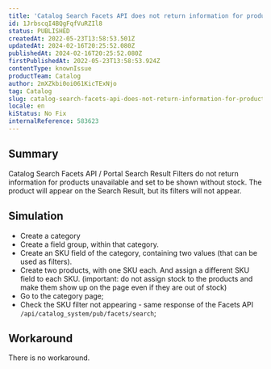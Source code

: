 ```yaml
---
title: 'Catalog Search Facets API does not return information for products unavailable'
id: 1JrbscqI4BQgFqfVuRZIl8
status: PUBLISHED
createdAt: 2022-05-23T13:58:53.501Z
updatedAt: 2024-02-16T20:25:52.080Z
publishedAt: 2024-02-16T20:25:52.080Z
firstPublishedAt: 2022-05-23T13:58:53.924Z
contentType: knownIssue
productTeam: Catalog
author: 2mXZkbi0oi061KicTExNjo
tag: Catalog
slug: catalog-search-facets-api-does-not-return-information-for-products-unavailable
locale: en
kiStatus: No Fix
internalReference: 583623
---
```


## Summary


Catalog Search Facets API / Portal Search Result Filters do not return information for products unavailable and set to be shown without stock. The product will appear on the Search Result, but its filters will not appear.



## Simulation



- Create a category
- Create a field group, within that category.
- Create an SKU field of the category, containing two values (that can be used as filters).
- Create two products, with one SKU each. And assign a different SKU field to each SKU.
(important: do not assign stock to the products and make them show up on the page even if they are out of stock)
- Go to the category page;
- Check the SKU filter not appearing - same response of the Facets API `/api/catalog_system/pub/facets/search`;



## Workaround


There is no workaround.

